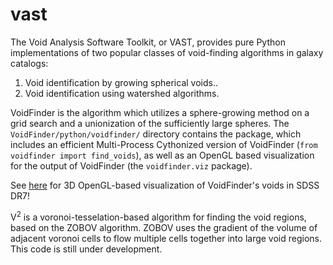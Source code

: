 # vast

The Void Analysis Software Toolkit, or VAST, provides pure Python implementations of two popular classes of void-finding algorithms in galaxy catalogs:

1. Void identification by growing spherical voids..
1. Void identification using watershed algorithms.

VoidFinder is the algorithm which utilizes a sphere-growing method on a grid search and a unionization of the sufficiently large spheres.  The `VoidFinder/python/voidfinder/` directory contains the package, which includes an efficient Multi-Process Cythonized version of VoidFinder (`from voidfinder import find_voids`), as well as an OpenGL based visualization for the output of VoidFinder (the `voidfinder.viz` package).

See [here](https://www.youtube.com/playlist?list=PLCZohAzuOVRK4itOBDQNFMl3w2uvox16a) for 3D OpenGL-based visualization of VoidFinder's voids in SDSS DR7!

V<sup>2</sup> is a voronoi-tesselation-based algorithm for finding the void regions, based on the ZOBOV algorithm.  ZOBOV uses the gradient of the volume of adjacent voronoi cells to flow multiple cells together into large void regions.  This code is still under development.


